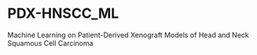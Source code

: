 # PDX-HNSCC_ML
Machine Learning on Patient-Derived Xenograft Models of Head and Neck Squamous Cell Carcinoma
